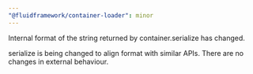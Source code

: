 ```yaml
---
"@fluidframework/container-loader": minor
---
```


Internal format of the string returned by container.serialize has changed.

serialize is being changed to align format with similar APIs. There are no changes in external behaviour.
